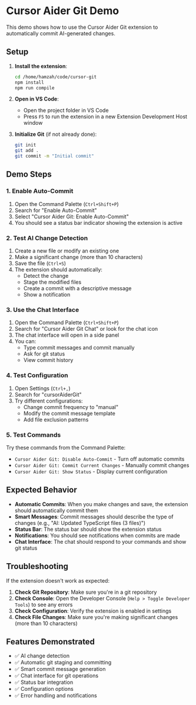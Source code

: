 # Cursor Aider Git Demo

This demo shows how to use the Cursor Aider Git extension to automatically commit AI-generated changes.

## Setup

1. **Install the extension**:
   ```bash
   cd /home/hamzah/code/cursor-git
   npm install
   npm run compile
   ```

2. **Open in VS Code**:
   - Open the project folder in VS Code
   - Press `F5` to run the extension in a new Extension Development Host window

3. **Initialize Git** (if not already done):
   ```bash
   git init
   git add .
   git commit -m "Initial commit"
   ```

## Demo Steps

### 1. Enable Auto-Commit

1. Open the Command Palette (`Ctrl+Shift+P`)
2. Search for "Enable Auto-Commit"
3. Select "Cursor Aider Git: Enable Auto-Commit"
4. You should see a status bar indicator showing the extension is active

### 2. Test AI Change Detection

1. Create a new file or modify an existing one
2. Make a significant change (more than 10 characters)
3. Save the file (`Ctrl+S`)
4. The extension should automatically:
   - Detect the change
   - Stage the modified files
   - Create a commit with a descriptive message
   - Show a notification

### 3. Use the Chat Interface

1. Open the Command Palette (`Ctrl+Shift+P`)
2. Search for "Cursor Aider Git Chat" or look for the chat icon
3. The chat interface will open in a side panel
4. You can:
   - Type commit messages and commit manually
   - Ask for git status
   - View commit history

### 4. Test Configuration

1. Open Settings (`Ctrl+,`)
2. Search for "cursorAiderGit"
3. Try different configurations:
   - Change commit frequency to "manual"
   - Modify the commit message template
   - Add file exclusion patterns

### 5. Test Commands

Try these commands from the Command Palette:

- `Cursor Aider Git: Disable Auto-Commit` - Turn off automatic commits
- `Cursor Aider Git: Commit Current Changes` - Manually commit changes
- `Cursor Aider Git: Show Status` - Display current configuration

## Expected Behavior

- **Automatic Commits**: When you make changes and save, the extension should automatically commit them
- **Smart Messages**: Commit messages should describe the type of changes (e.g., "AI: Updated TypeScript files (3 files)")
- **Status Bar**: The status bar should show the extension status
- **Notifications**: You should see notifications when commits are made
- **Chat Interface**: The chat should respond to your commands and show git status

## Troubleshooting

If the extension doesn't work as expected:

1. **Check Git Repository**: Make sure you're in a git repository
2. **Check Console**: Open the Developer Console (`Help > Toggle Developer Tools`) to see any errors
3. **Check Configuration**: Verify the extension is enabled in settings
4. **Check File Changes**: Make sure you're making significant changes (more than 10 characters)

## Features Demonstrated

- ✅ AI change detection
- ✅ Automatic git staging and committing
- ✅ Smart commit message generation
- ✅ Chat interface for git operations
- ✅ Status bar integration
- ✅ Configuration options
- ✅ Error handling and notifications
